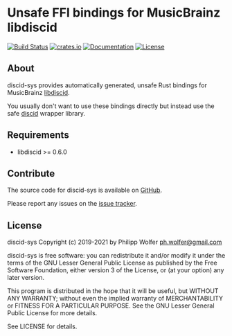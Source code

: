 # Unsafe FFI bindings for MusicBrainz libdiscid
[![Build Status](https://travis-ci.org/phw/rust-discid-sys.svg?branch=master)](https://travis-ci.org/phw/rust-discid-sys)
[![crates.io](https://img.shields.io/crates/v/discid-sys.svg)](https://crates.io/crates/discid-sys)
[![Documentation](https://docs.rs/discid-sys/badge.svg)](https://docs.rs/discid-sys)
[![License](https://img.shields.io/crates/l/discid-sys.svg)](https://crates.io/crates/discid-sys)

## About
discid-sys provides automatically generated, unsafe Rust bindings for
MusicBrainz [libdiscid](http://musicbrainz.org/doc/libdiscid).

You usually don't want to use these bindings directly but instead use the
safe [discid](https://crates.io/crates/discid) wrapper library.

## Requirements
* libdiscid >= 0.6.0

## Contribute
The source code for discid-sys is available on
[GitHub](https://github.com/phw/rust-discid-sys).

Please report any issues on the
[issue tracker](https://github.com/phw/rust-discid-sys/issues).

## License
discid-sys Copyright (c) 2019-2021 by Philipp Wolfer <ph.wolfer@gmail.com>

discid-sys is free software: you can redistribute it and/or modify
it under the terms of the GNU Lesser General Public License as published by
the Free Software Foundation, either version 3 of the License, or
(at your option) any later version.

This program is distributed in the hope that it will be useful,
but WITHOUT ANY WARRANTY; without even the implied warranty of
MERCHANTABILITY or FITNESS FOR A PARTICULAR PURPOSE.  See the
GNU Lesser General Public License for more details.

See LICENSE for details.
